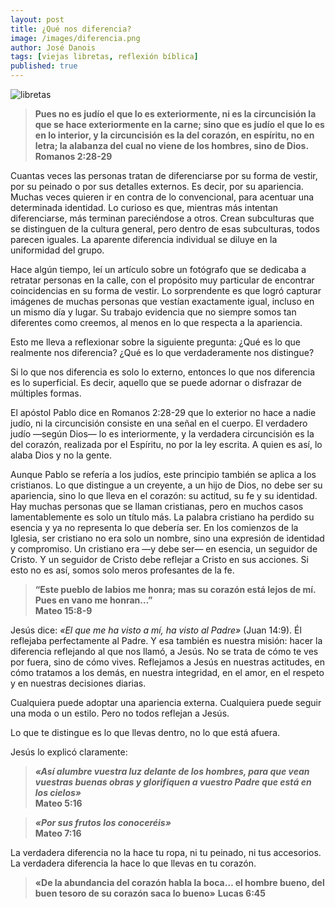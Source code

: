 ```yaml
---
layout: post
title: ¿Qué nos diferencia?
image: /images/diferencia.png
author: José Danois
tags: [viejas libretas, reflexión bíblica]
published: true
---
```

![libretas](/images/diferencia.png)
> **Pues no es judío el que lo es exteriormente, ni es la circuncisión la que se hace exteriormente en la carne; sino que es judío el que lo es en lo interior, y la circuncisión es la del corazón, en espíritu, no en letra; la alabanza del cual no viene de los hombres, sino de Dios. Romanos 2:28-29**

Cuantas veces las personas tratan de diferenciarse por su forma de vestir, por su peinado o por sus detalles externos. Es decir, por su apariencia. Muchas veces quieren ir en contra de lo convencional, para acentuar una determinada identidad. Lo curioso es que, mientras más intentan diferenciarse, más terminan pareciéndose a otros. Crean subculturas que se distinguen de la cultura general, pero dentro de esas subculturas, todos parecen iguales. La aparente diferencia individual se diluye en la uniformidad del grupo.

Hace algún tiempo, leí un artículo sobre un fotógrafo que se dedicaba a retratar personas en la calle, con el propósito muy particular de encontrar coincidencias en su forma de vestir. Lo sorprendente es que logró capturar imágenes de muchas personas que vestían exactamente igual, incluso en un mismo día y lugar. Su trabajo evidencia que no siempre somos tan diferentes como creemos, al menos en lo que respecta a la apariencia.

Esto me lleva a reflexionar sobre la siguiente pregunta: ¿Qué es lo que realmente nos diferencia? ¿Qué es lo que verdaderamente nos distingue?

Si lo que nos diferencia es solo lo externo, entonces lo que nos diferencia es lo superficial. Es decir, aquello que se puede adornar o disfrazar de múltiples formas.

El apóstol Pablo dice en Romanos 2:28-29 que lo exterior no hace a nadie judío, ni la circuncisión consiste en una señal en el cuerpo. El verdadero judío —según Dios— lo es interiormente, y la verdadera circuncisión es la del corazón, realizada por el Espíritu, no por la ley escrita. A quien es así, lo alaba Dios y no la gente.

Aunque Pablo se refería a los judíos, este principio también se aplica a los cristianos. Lo que distingue a un creyente, a un hijo de Dios, no debe ser su apariencia, sino lo que lleva en el corazón: su actitud, su fe y su identidad. Hay muchas personas que se llaman cristianas, pero en muchos casos lamentablemente es solo un título más. La palabra cristiano ha perdido su esencia y ya no representa lo que debería ser. En los comienzos de la Iglesia, ser cristiano no era solo un nombre, sino una expresión de identidad y compromiso. Un cristiano era —y debe ser— en esencia, un seguidor de Cristo. Y un seguidor de Cristo debe reflejar a Cristo en sus acciones. Si esto no es así, somos solo meros profesantes de la fe.

> **“Este pueblo de labios me honra; mas su corazón está lejos de mí. Pues en vano me honran…”**  
> **Mateo 15:8-9**

Jesús dice: _«El que me ha visto a mí, ha visto al Padre»_ (Juan 14:9). Él reflejaba perfectamente al Padre. Y esa también es nuestra misión: hacer la diferencia reflejando al que nos llamó, a Jesús. No se trata de cómo te ves por fuera, sino de cómo vives. Reflejamos a Jesús en nuestras actitudes, en cómo tratamos a los demás, en nuestra integridad, en el amor, en el respeto y en nuestras decisiones diarias.

Cualquiera puede adoptar una apariencia externa. Cualquiera puede seguir una moda o un estilo. Pero no todos reflejan a Jesús.

Lo que te distingue es lo que llevas dentro, no lo que está afuera.

Jesús lo explicó claramente:

> _**«Así alumbre vuestra luz delante de los hombres, para que vean vuestras buenas obras y glorifiquen a vuestro Padre que está en los cielos»**_  
> **Mateo 5:16**

> _**«Por sus frutos los conoceréis»**_  
> **Mateo 7:16**

La verdadera diferencia no la hace tu ropa, ni tu peinado, ni tus accesorios. La verdadera diferencia la hace lo que llevas en tu corazón.

> **«De la abundancia del corazón habla la boca… el hombre bueno, del buen tesoro de su corazón saca lo bueno»**  **Lucas 6:45**
